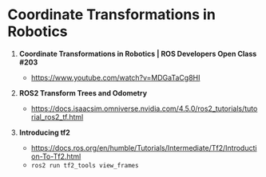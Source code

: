# Coordinate Transformations in Robotics 

1. **Coordinate Transformations in Robotics | ROS Developers Open Class #203**
    * https://www.youtube.com/watch?v=MDGaTaCg8HI
     
2. **ROS2 Transform Trees and Odometry**
   * https://docs.isaacsim.omniverse.nvidia.com/4.5.0/ros2_tutorials/tutorial_ros2_tf.html
    
3. **Introducing tf2**
   * https://docs.ros.org/en/humble/Tutorials/Intermediate/Tf2/Introduction-To-Tf2.html
   * `ros2 run tf2_tools view_frames`
